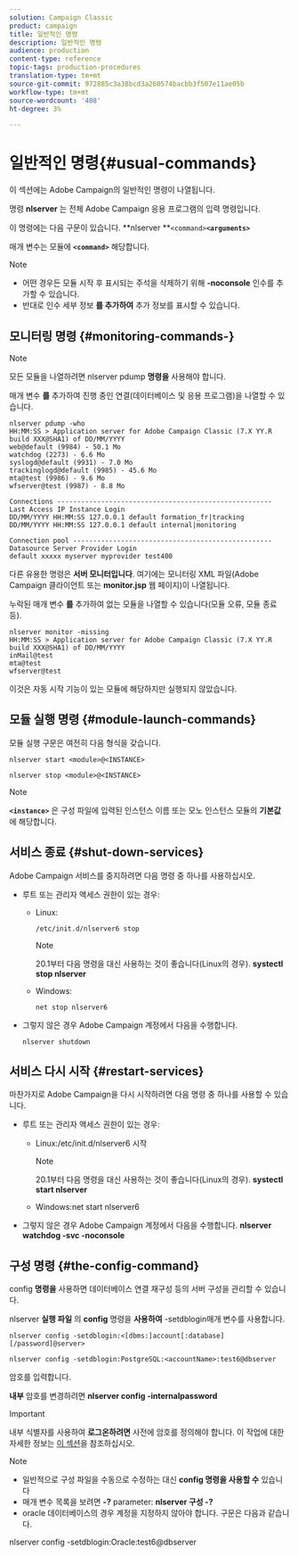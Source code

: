```yaml
---
solution: Campaign Classic
product: campaign
title: 일반적인 명령
description: 일반적인 명령
audience: production
content-type: reference
topic-tags: production-procedures
translation-type: tm+mt
source-git-commit: 972885c3a38bcd3a260574bacbb3f507e11ae05b
workflow-type: tm+mt
source-wordcount: '408'
ht-degree: 3%

---
```



# 일반적인 명령{#usual-commands}

이 섹션에는 Adobe Campaign의 일반적인 명령이 나열됩니다.

명령 **nlserver** 는 전체 Adobe Campaign 응용 프로그램의 입력 명령입니다.

이 명령에는 다음 구문이 있습니다. **nlserver **`<command>`****`<arguments>`****

매개 변수는 모듈에 **`<command>`** 해당합니다.

>[!NOTE]
>
>* 어떤 경우든 모듈 시작 후 표시되는 주석을 삭제하기 위해 **-noconsole** 인수를 추가할 수 있습니다.
>* 반대로 인수 세부 정보 **를 추가하여** 추가 정보를 표시할 수 있습니다.

>



## 모니터링 명령 {#monitoring-commands-}

>[!NOTE]
>
>모든 모듈을 나열하려면 nlserver pdump **명령을** 사용해야 합니다.

매개 변수 **를** 추가하여 진행 중인 연결(데이터베이스 및 응용 프로그램)을 나열할 수 있습니다.

```
nlserver pdump -who
HH:MM:SS > Application server for Adobe Campaign Classic (7.X YY.R build XXX@SHA1) of DD/MM/YYYY
web@default (9984) - 50.1 Mo
watchdog (2273) - 6.6 Mo
syslogd@default (9931) - 7.0 Mo
trackinglogd@default (9985) - 45.6 Mo
mta@test (9986) - 9.6 Mo
wfserver@test (9987) - 8.8 Mo

Connections ------------------------------------------------------
Last Access IP Instance Login 
DD/MM/YYYY HH:MM:SS 127.0.0.1 default formation_fr|tracking
DD/MM/YYYY HH:MM:SS 127.0.0.1 default internal|monitoring

Connection pool --------------------------------------------------
Datasource Server Provider Login 
default xxxxx myserver myprovider test400
```

다른 유용한 명령은 **서버 모니터입니다**. 여기에는 모니터링 XML 파일(Adobe Campaign 클라이언트 또는 **monitor.jsp** 웹 페이지)이 나열됩니다.

누락된 매개 변수 **를** 추가하여 없는 모듈을 나열할 수 있습니다(모듈 오류, 모듈 종료 등).

```
nlserver monitor -missing
HH:MM:SS > Application server for Adobe Campaign Classic (7.X YY.R build XXX@SHA1) of DD/MM/YYYY
inMail@test
mta@test
wfserver@test
```

이것은 자동 시작 기능이 있는 모듈에 해당하지만 실행되지 않았습니다.

## 모듈 실행 명령 {#module-launch-commands}

모듈 실행 구문은 여전히 다음 형식을 갖습니다.

```
nlserver start <module>@<INSTANCE>
```

```
nlserver stop <module>@<INSTANCE>
```

>[!NOTE]
>
>**`<instance>`** 은 구성 파일에 입력된 인스턴스 이름 또는 모노 인스턴스 모듈의 **기본값** 에 해당합니다.

## 서비스 종료 {#shut-down-services}

Adobe Campaign 서비스를 중지하려면 다음 명령 중 하나를 사용하십시오.

* 루트 또는 관리자 액세스 권한이 있는 경우:

   * Linux:

      ```
      /etc/init.d/nlserver6 stop
      ```

      >[!NOTE]
      >
      >20.1부터 다음 명령을 대신 사용하는 것이 좋습니다(Linux의 경우). **systectl stop nlserver**

   * Windows:

      ```
      net stop nlserver6
      ```

* 그렇지 않은 경우 Adobe Campaign 계정에서 다음을 수행합니다.

   ```
   nlserver shutdown 
   ```

## 서비스 다시 시작 {#restart-services}

마찬가지로 Adobe Campaign을 다시 시작하려면 다음 명령 중 하나를 사용할 수 있습니다.

* 루트 또는 관리자 액세스 권한이 있는 경우:

   * Linux:/etc/init.d/nlserver6 시작

      >[!NOTE]
      >
      >20.1부터 다음 명령을 대신 사용하는 것이 좋습니다(Linux의 경우). **systectl start nlserver**

   * Windows:net start nlserver6

* 그렇지 않은 경우 Adobe Campaign 계정에서 다음을 수행합니다. **nlserver watchdog -svc -noconsole**

## 구성 명령 {#the-config-command}

config **명령을** 사용하면 데이터베이스 연결 재구성 등의 서버 구성을 관리할 수 있습니다.

nlserver **실행 파일** 의 **config** 명령을 **사용하여** -setdblogin매개 변수를 사용합니다.

```
nlserver config -setdblogin:<[dbms:]account[:database][/password]@server>
```

```
nlserver config -setdblogin:PostgreSQL:<accountName>:test6@dbserver
```

암호를 입력합니다.

**내부** 암호를 변경하려면 **nlserver config -internalpassword**

>[!IMPORTANT]
>
>내부 식별자를 사용하여 **로그온하려면** 사전에 암호를 정의해야 합니다. 이 작업에 대한 자세한 정보는 [이 섹션](../../installation/using/campaign-server-configuration.md#internal-identifier)을 참조하십시오.

>[!NOTE]
>
>* 일반적으로 구성 파일을 수동으로 수정하는 대신 **config 명령을 사용할 수** 있습니다
>* 매개 변수 목록을 보려면 **-?** parameter: **nlserver 구성 -?**
>* oracle 데이터베이스의 경우 계정을 지정하지 않아야 합니다. 구문은 다음과 같습니다.

>
>  
nlserver config -setdblogin:Oracle:test6@dbserver

